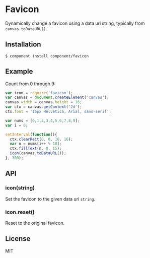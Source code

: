 
# Favicon

  Dynamically change a favicon using a data uri string, typically
  from `canvas.toDataURL()`.

## Installation

```
$ component install component/favicon
```

## Example

 Count from 0 through 9:

```js
var icon = require('favicon');
var canvas = document.createElement('canvas');
canvas.width = canvas.height = 16;
var ctx = canvas.getContext('2d');
ctx.font = '16px Helvetica, Arial, sans-serif';

var nums = [0,1,2,3,4,5,6,7,8,9];
var i = 0;

setInterval(function(){
  ctx.clearRect(0, 0, 16, 16);
  var n = nums[i++ % 10];
  ctx.fillText(n, 0, 15);
  icon(canvas.toDataURL());
}, 300);
```

## API

### icon(string)

  Set the favicon to the given data uri `string`.

### icon.reset()

  Reset to the original favicon.

## License

  MIT